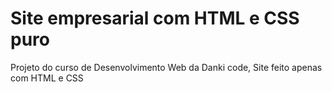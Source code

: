 # Site empresarial com HTML e CSS puro
 Projeto do curso de Desenvolvimento Web da Danki code, Site feito apenas com HTML e CSS
